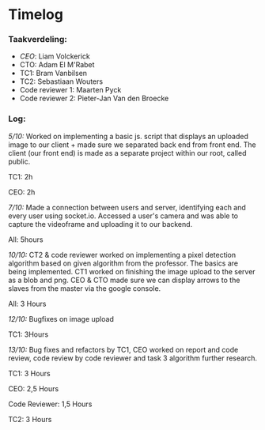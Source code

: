 # Timelog

### Taakverdeling:

- *CEO*: Liam Volckerick
- CTO: Adam El M'Rabet
- TC1: Bram Vanbilsen
- TC2: Sebastiaan Wouters
- Code reviewer 1: Maarten Pyck
- Code reviewer 2: Pieter-Jan Van den Broecke

### **Log**:

*5/10:* Worked on implementing a basic js. script that displays an uploaded image to our client + made sure we separated back end from front end. The client (our front end) is made as a separate project within our root, called public. 

TC1: 2h

CEO: 2h



*7/10:* Made a connection between users and server, identifying each and every user using socket.io. Accessed a user's camera and was able to capture the videoframe and uploading it to our backend.

All: 5hours



*10/10:* CT2 & code reviewer worked on implementing a pixel detection algorithm based on given algorithm from the professor. The basics are being implemented. CT1 worked on finishing the image upload to the server as a blob and png. CEO & CTO made sure we can display arrows to the slaves from the master via the google console.

All: 3 Hours



*12/10:* Bugfixes on image upload

TC1: 3Hours



*13/10:* Bug fixes and refactors by TC1, CEO worked on report and code review, code review by code reviewer and task 3 algorithm further research.

TC1: 3 Hours

CEO: 2,5 Hours

Code Reviewer: 1,5 Hours

TC2: 3 Hours
